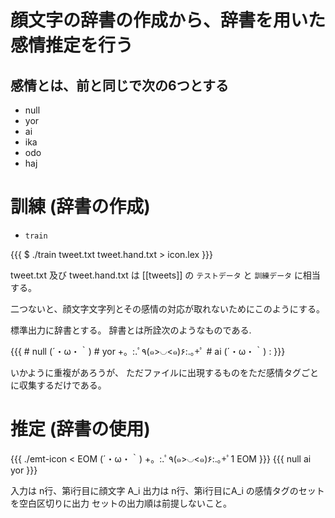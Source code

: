 # 顔文字の辞書の作成から、辞書を用いた感情推定を行う

## 感情とは、前と同じで次の6つとする

- null
- yor
- ai
- ika
- odo
- haj

# 訓練 (辞書の作成)

- `train`

{{{
$ ./train tweet.txt tweet.hand.txt > icon.lex
}}}

tweet.txt 及び tweet.hand.txt は [[tweets]] の
`テストデータ` と `訓練データ` に相当する。

二つないと、顔文字文字列とその感情の対応が取れないためにこのようにする。

標準出力に辞書とする。
辞書とは所詮次のようなものである.

{{{
    # null
    (´・ω・｀)
    # yor
    +。:.ﾟ٩(๑>◡<๑)۶:.｡+ﾟ
    # ai
    (´・ω・｀)
        :
}}}

いかように重複があろうが、
ただファイルに出現するものをただ感情タグごとに収集するだけである。

# 推定 (辞書の使用)

{{{
    ./emt-icon < EOM
    (´・ω・｀)
    +。:.ﾟ٩(๑>◡<๑)۶:.｡+ﾟ1
    EOM
}}}
{{{
    null ai
    yor
}}}

入力は n行、第i行目に顔文字 A_i
出力は n行、第i行目にA_i の感情タグのセットを空白区切りに出力
セットの出力順は前提しないこと。

